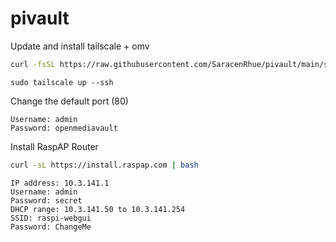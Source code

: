 # pivault

Update and install tailscale + omv

```bash
curl -fsSL https://raw.githubusercontent.com/SaracenRhue/pivault/main/setup.sh | sh
```

```
sudo tailscale up --ssh
```

Change the default port (80)

```
Username: admin
Password: openmediavault
```


Install RaspAP Router

```bash
curl -sL https://install.raspap.com | bash
```

```
IP address: 10.3.141.1
Username: admin
Password: secret
DHCP range: 10.3.141.50 to 10.3.141.254
SSID: raspi-webgui
Password: ChangeMe
```
